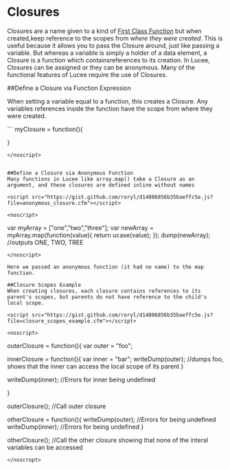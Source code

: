 # Closures

Closures are a name given to a kind of [First Class Function](https://rorylaitila.gitbooks.io/lucee/content/first_class_functions.html) but when created,keep reference to the scopes from *where they were created*. This is useful because it allows you to pass the Closure around, just like passing a variable. But whereas a variable is simply a holder of a data element, a Closure is a function which containsreferences to its creation. In Lucee, Closures can be assigned or they can be anonymous. Many of the functional features of Lucee require the use of Closures.

##Define a Closure via Function Expression

When setting a variable equal to a function, this creates a Closure. Any variables references inside the function have the scope from where they were created.

<script src="https://gist.github.com/roryl/d14806856b35baeffc5e.js?file=basic_closure.cfm"></script>

<noscript>
```
myClosure = function(){

}
```
</noscript>


##Define a Closure via Anonymous Function
Many functions in Lucee like array.map() take a Closure as an argument, and these closures are defined inline without names

<script src="https://gist.github.com/roryl/d14806856b35baeffc5e.js?file=anonymous_closure.cfm"></script>

<noscript>
```
var myArray = ["one","two","three"];
var newArray = myArray.map(function(value){
  return ucase(value);
});
dump(newArray); //outputs ONE, TWO, TREE
```
</noscript>

Here we passed an anonymous function (it had no name) to the map function.

##Closure Scopes Example
When creating closures, each closure contains references to its parent's scopes, but parents do not have reference to the child's local scope. 

<script src="https://gist.github.com/roryl/d14806856b35baeffc5e.js?file=closure_scopes_example.cfm"></script>

<noscript>
```
<cfscript>
outerClosure = function(){
  var outer = "foo";
  
  innerClosure = function(){
    var inner = "bar";
    writeDump(outer); //dumps foo, shows that the inner can access the local scope of its parent
  }  

  writeDump(inner); //Errors for inner being undefined  	  
  
}

outerClosure(); //Call outer closure

otherClosure = function(){
  writeDump(outer); //Errors for being undefined
  writeDump(inner); //Errors for being undefined
}

otherClosure(); //Call the other closure showing that none of the interal variables can be accessed
</cfscript>
```
</noscropt>





